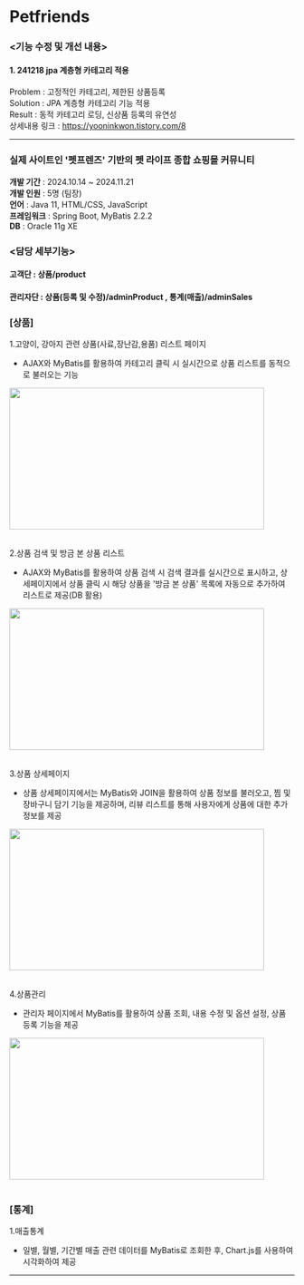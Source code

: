 # Petfriends


### <기능 수정 및 개선 내용>
#### 1. 241218 jpa 계층형 카테고리 적용    
Problem : 고정적인 카테고리, 제한된 상품등록    
Solution : JPA 계층형 카테고리 기능 적용    
Result : 동적 카테고리 로딩, 신상품 등록의 유연성    
상세내용 링크 : https://yooninkwon.tistory.com/8    


---

### 실제 사이트인 '펫프렌즈' 기반의 펫 라이프 종합 쇼핑몰 커뮤니티   
****개발 기간**** : 2024.10.14 ~ 2024.11.21     
****개발 인원**** : 5명 (팀장)   
****언어**** : Java 11, HTML/CSS, JavaScript   
****프레임워크**** : Spring Boot, MyBatis 2.2.2   
****DB**** : Oracle 11g XE    




### <담당 세부기능>
#### 고객단 : 상품/product  
#### 관리자단 : 상품(등록 및 수정)/adminProduct , 통계(매출)/adminSales

### [상품]   

1.고양이, 강아지 관련 상품(사료,장난감,용품) 리스트 페이지
+ AJAX와 MyBatis를 활용하여 카테고리 클릭 시 실시간으로 상품 리스트를 동적으로 불러오는 기능

<img src="https://github.com/user-attachments/assets/c2f0cf6c-24e3-4cc5-bd75-ad1624fe639f" width="450" height="250">
</br>
</br>

2.상품 검색 및 방금 본 상품 리스트
</br>
+ AJAX와 MyBatis를 활용하여 상품 검색 시 검색 결과를 실시간으로 표시하고, 상세페이지에서 상품 클릭 시 해당 상품을 '방금 본 상품' 목록에 자동으로 추가하여 리스트로 제공(DB 활용)

<img src="https://github.com/user-attachments/assets/b1123fe6-cacd-4ec8-929b-e267545d3120" width="450" height="250">
</br>
</br>

3.상품 상세페이지
</br>
+ 상품 상세페이지에서는 MyBatis와 JOIN을 활용하여 상품 정보를 불러오고, 찜 및 장바구니 담기 기능을 제공하며, 리뷰 리스트를 통해 사용자에게 상품에 대한 추가 정보를 제공

<img src="https://github.com/user-attachments/assets/ea0d8262-6512-45ea-95c1-628c6ac73053" width="450" height="250">
</br>
</br>

4.상품관리
</br>  
+ 관리자 페이지에서 MyBatis를 활용하여 상품 조회, 내용 수정 및 옵션 설정, 상품 등록 기능을 제공

<img src="https://github.com/user-attachments/assets/eddb4942-81d3-4121-9603-e683f8a0b5a3" width="450" height="250">
</br>
</br>

### [통계]   

1.매출통계
</br>
+ 일별, 월별, 기간별 매출 관련 데이터를 MyBatis로 조회한 후, Chart.js를 사용하여 시각화하여 제공   

---


 
